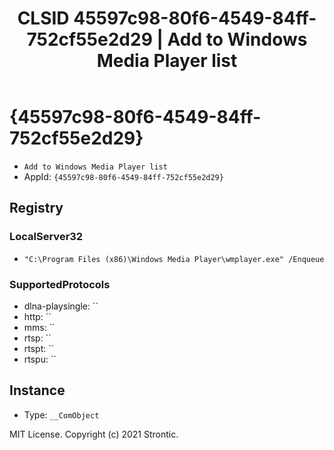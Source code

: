 ﻿---
title: "CLSID 45597c98-80f6-4549-84ff-752cf55e2d29 | Add to Windows Media Player list"
excerpt: What is COM-Object CLSID 45597c98-80f6-4549-84ff-752cf55e2d29?
---

# {45597c98-80f6-4549-84ff-752cf55e2d29}

* `Add to Windows Media Player list`
* AppId: `{45597c98-80f6-4549-84ff-752cf55e2d29}`

## Registry


### LocalServer32

* `"C:\Program Files (x86)\Windows Media Player\wmplayer.exe" /Enqueue`

### SupportedProtocols

* dlna-playsingle: ``
* http: ``
* mms: ``
* rtsp: ``
* rtspt: ``
* rtspu: ``

## Instance

* Type: `__ComObject`

MIT License. Copyright (c) 2021 Strontic.


